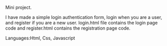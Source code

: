 Mini project.

I have made a simple login authentication form, login when you are a user, and register if you are a new user.
login.html file contains the login page code and register.html contains the registration page code.

Languages:Html, Css, Javascript
